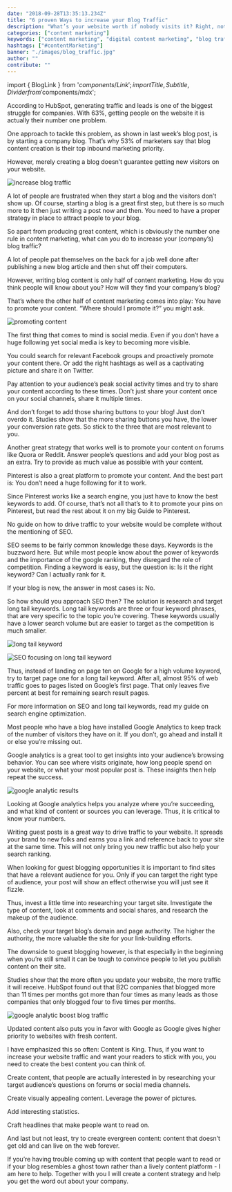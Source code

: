 ```yaml
---
date: "2018-09-28T13:35:13.234Z"
title: "6 proven Ways to increase your Blog Traffic"
description: "What’s your website worth if nobody visits it? Right, not much. Here are six easy ways to increase your blog traffic today..."
categories: ["content marketing"]
keywords: ["content marketing", "digital content marketing", "blog traffic"]
hashtags: ["#contentMarketing"]
banner: "./images/blog_traffic.jpg"
author: ""
contribute: ""
---
```


import { BlogLink } from '$components/Link';
import { Title, Subtitle, Divider } from '$components/mdx';

According to HubSpot, generating traffic and leads is one of the biggest struggle for companies. With 63%, getting people on the website it is actually their number one problem.

One approach to tackle this problem, as shown in last week’s blog post, is by starting a company blog. That’s why <BlogLink to="https://www.hubspot.com/marketing-statistics">53% of marketers say that blog content creation is their top inbound marketing priority</BlogLink>.

However, merely creating a blog doesn’t guarantee getting new visitors on your website.

![increase blog traffic](./images/blog_traffic.jpg)

A lot of people are frustrated when they start a blog and the visitors don’t show up. Of course, starting a blog is a great first step, but there is so much more to it then just writing a post now and then. You need to have a proper strategy in place to attract people to your blog.

So apart from producing great content, which is obviously the number one rule in content marketing, what can you do to increase your (company’s) blog traffic?

<Title id="promote-content">1. Promote your Content</Title>

A lot of people pat themselves on the back for a job well done after publishing  a new blog article and then shut off their computers.

However, writing blog content is only half of content marketing. How do you think people will know about you? How will they find your company’s blog?

That’s where the other half of content marketing comes into play: You have to promote your content. “Where should I promote it?” you might ask.

![promoting content](./images/microphone.jpg)

The first thing that comes to mind is social media. Even if you don’t have a huge following yet social media is key to becoming more visible.

You could search for relevant Facebook groups and proactively promote your content there. Or add the right hashtags as well as a captivating picture and share it on Twitter.

Pay attention to your audience’s peak social activity times and try to share your content according to these times. Don’t just share your content once on your social channels, share it multiple times.

And don’t forget to add those sharing buttons to your blog! Just don’t overdo it. Studies show that the more sharing buttons you have, the lower your conversion rate gets. So stick to the three that are most relevant to you.

Another great strategy that works well is to promote your content on forums like Quora or Reddit. Answer people’s questions and add your blog post as an extra. Try to provide as much value as possible with your content.

Pinterest is also a great platform to promote your content. And the best part is: You don’t need a huge following for it to work.

Since Pinterest works like a search engine, you just have to know the best keywords to add. Of course, that’s not all that’s to it to promote your pins on Pinterest, but read the rest about it on my big Guide to Pinterest.

<Title id="focus-on-longtail-keywords">2. Focus on long tail keywords</Title>

No guide on how to drive traffic to your website would be complete without the mentioning of SEO.

SEO seems to be fairly common knowledge these days. Keywords is the buzzword here. But while most people know about the power of keywords and the importance of the google ranking, they disregard the role of competition. Finding a keyword is easy, but the question is: Is it the right keyword? Can I actually rank for it.

If your blog is new, the answer in most cases is: No.

So how should you approach SEO then? The solution is research and target long tail keywords. Long tail keywords are three or four keyword phrases, that are very specific to the topic you’re covering. These keywords usually have a lower search volume but are easier to target as the competition is much smaller.

![long tail keyword](./images/long_tail_keyword.jpg)

![SEO focusing on long tail keyword](./images/longtail_keyword.jpg)

Thus, instead of landing on page ten on Google for a high volume keyword, try to target page one for a long tail keyword. After all, almost 95% of web traffic goes to pages listed on Google’s first page. That only leaves five percent at best for remaining search result pages.

For more information on SEO and long tail keywords, read my guide on search engine optimization.

<Title id="google-analytics">3. Use Results from Google Analytics</Title>

Most people who have a blog have installed Google Analytics to keep track of the number of visitors they have on it. If you don’t, go ahead and install it or else you’re missing out.

Google analytics is a great tool to get insights into your audience’s browsing behavior. You can see where visits originate, how long people spend on your website, or what your most popular post is. These insights then help repeat the success.

![google analytic results](./images/google_analytics_stats.jpg)

Looking at Google analytics helps you analyze where you’re succeeding, and what kind of content or sources you can leverage. Thus, it is critical to know your numbers.

<Title id="guest-posts">4. Write Guest Blog Posts</Title>

Writing guest posts is a great way to drive traffic to your website. It spreads your brand to new folks and earns you a link and reference back to your site at the same time. This will not only bring you new traffic but also help your search ranking.

When looking for guest blogging opportunities it is important to find sites that have a relevant audience for you. Only if you can target the right type of audience, your post will show an effect otherwise you will just see it fizzle.

Thus, invest a little time into researching your target site. Investigate the type of content, look at comments and social shares, and research the makeup of the audience.

Also, check your target blog’s <BlogLink to="https://moz.com/learn/seo/domain-authority">domain and page authority</BlogLink>. The higher the authority, the more valuable the site  for your link-building efforts.

The downside to guest blogging however, is that especially in the beginning when you’re still small it can be tough to convince people to let you publish content on their site.

<Title id="be-consistent">5. Write more and be consistent</Title>

Studies show that the more often you update your website, the more traffic it will receive. HubSpot found out that B2C companies that <BlogLink to="https://www.hubspot.com/marketing-statistics">blogged more than 11 times per months got more than four times as many leads as those companies that only blogged four to five times per months</BlogLink>.

![google analytic boost blog traffic](./images/google_analytics.jpg)


Updated content also puts you in favor with Google as Google gives higher priority to websites with fresh content.

<Title id="best-content">6. Create the best Content you can think of</Title>

I have emphasized this so often: Content is King. Thus, if you want to increase your website traffic and want your readers to stick with you, you need to create the best content you can think of.

Create content, that people are actually interested in by researching your target audience’s  questions on forums or social media channels.

Create visually appealing content. Leverage the power of pictures.

Add interesting statistics.

Craft headlines that make people want to read on.

And last but not least, try to create evergreen content: content that doesn’t get old and can live on the web forever.


If you’re having trouble coming up with content that people want to read or if your blog resembles a ghost town rather than a lively content platform - I am here to help. Together with you I will create a content strategy and help you get the word out  about your company.


